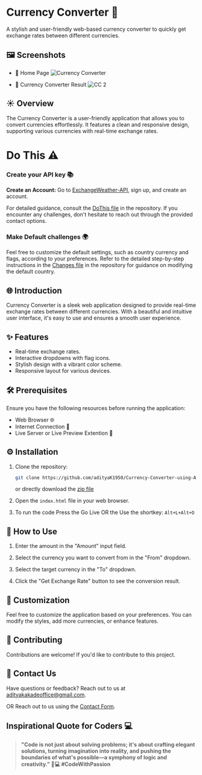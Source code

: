 # Currency Converter 💱

A stylish and user-friendly web-based currency converter to quickly get exchange rates between different currencies.

## 🖼️ Screenshots 
- 📸 Home Page 
![Currency Converter](https://github.com/adityaK1950/Calculator-in-Python/assets/156563981/8f9acb94-bf6b-44dd-84f2-6416e5431fb3)

- 📸 Currency Converter Result 
![CC 2](https://github.com/adityaK1950/Calculator-in-Python/assets/156563981/6dd16c1c-9447-4b12-b29a-a96b3bb5645b)


## ☀️ Overview 

The Currency Converter is a user-friendly application that allows you to convert currencies effortlessly. It features a clean and responsive design, supporting various currencies with real-time exchange rates.

# Do This ⚠️
### Create your API key 📚
**Create an Account:** Go to [ExchangeWeather-API](https://www.exchangerate-api.com/), sign up, and create an account.

For detailed guidance, consult the [DoThis file](https://github.com/adityaK1950/Currency-Converter-using-API/blob/main/DoThis.md) in the repository. 
If you encounter any challenges, don't hesitate to reach out through the provided contact options.

### Make Default challenges 🌍
Feel free to customize the default settings, such as country currency and flags, according to your preferences. Refer to the detailed step-by-step instructions in the [Changes file]() in the repository for guidance on modifying the default country.

## 🌐 Introduction 

Currency Converter is a sleek web application designed to provide real-time exchange rates between different currencies. With a beautiful and intuitive user interface, it's easy to use and ensures a smooth user experience.

## ✨ Features

- Real-time exchange rates.
- Interactive dropdowns with flag icons.
- Stylish design with a vibrant color scheme.
- Responsive layout for various devices.

## 🛠️ Prerequisites

Ensure you have the following resources before running the application:

- Web Browser 🌐
- Internet Connection 📡
- Live Server or Live Preview Extention 🔄

## ⚙️ Installation

1. Clone the repository:

   ```bash
   git clone https://github.com/adityaK1950/Currency-Converter-using-API.git
   ```

   or directly download the [zip file](https://github.com/adityaK1950/Currency-Converter-using-API.git)

2. Open the `index.html` file in your web browser.

3. To run the code Press the Go Live  OR the Use the shortkey: ``Alt+L+Alt+O``

## 🚀 How to Use

1. Enter the amount in the "Amount" input field.

2. Select the currency you want to convert from in the "From" dropdown.

3. Select the target currency in the "To" dropdown.

4. Click the "Get Exchange Rate" button to see the conversion result.

## 🎨 Customization
Feel free to customize the application based on your preferences. You can modify the styles, add more currencies, or enhance features.

## 🤝 Contributing
Contributions are welcome! If you'd like to contribute to this project.

## 📧 Contact Us
Have questions or feedback? Reach out to us at adityakakadeoffice@gmail.com.

OR
Reach out to us using the [Contact Form](https://forms.gle/cEcJ9uEiz1XVbsuw8).

## Inspirational Quote for Coders 💻
> #### "Code is not just about solving problems; it's about crafting elegant solutions, turning imagination into reality, and pushing the boundaries of what's possible—a symphony of logic and creativity." 🚀💻 #CodeWithPassion
